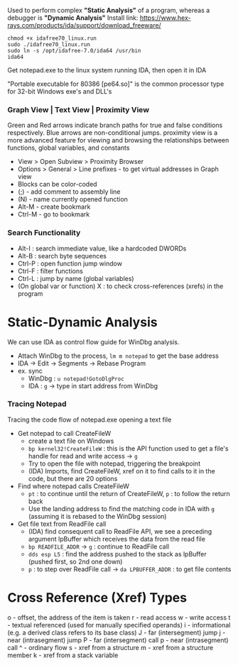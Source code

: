 Used to perform complex **"Static Analysis"** of a program, whereas a debugger is **"Dynamic Analysis"**
Install link: https://www.hex-rays.com/products/ida/support/download_freeware/
```
chmod +x idafree70_linux.run
sudo ./idafree70_linux.run
sudo ln -s /opt/idafree-7.0/ida64 /usr/bin
ida64
```

Get notepad.exe to the linux system running IDA, then open it in IDA

"Portable executable for 80386 \[pe64.so\]" is the common processor type for 32-bit Windows exe's and DLL's

### Graph View | Text View | Proximity View
Green and Red arrows indicate branch paths for true and false conditions respectively.
Blue arrows are non-conditional jumps.
proximity view is a more advanced feature for viewing and browsing the relationships between functions, global variables, and constants
- View > Open Subview > Proximity Browser
- Options > General > Line prefixes - to get virtual addresses in Graph view
- Blocks can be color-coded
- (;) - add comment to assembly line
- (N) - name currently opened function
- Alt-M - create bookmark
- Ctrl-M - go to bookmark

### Search Functionality
- Alt-I : search immediate value, like a hardcoded DWORDs
- Alt-B : search byte sequences
- Ctrl-P : open function jump window
- Ctrl-F : filter functions
- Ctrl-L : jump by name (global variables)
- (On global var or function) X : to check cross-references (xrefs) in the program

# Static-Dynamic Analysis
We can use IDA as control flow guide for WinDbg analysis. 
- Attach WinDbg to the process, `lm m notepad` to get the base address
- IDA -> Edit -> Segments -> Rebase Program
- ex. sync
	- WinDbg : `u notepad!GotoDlgProc`
	- IDA : `g` -> type in start address from WinDbg

### Tracing Notepad
Tracing the code flow of notepad.exe opening a text file
- Get notepad to call CreateFileW
	- create a text file on Windows
	- `bp kernel32!CreateFileW` : this is the API function used to get a file's handle for read and write access -> `g`
	- Try to open the file with notepad, triggering the breakpoint 
	- (IDA) Imports, find CreateFileW, xref on it to find calls to it in the code, but there are 20 options
- Find where notepad calls CreateFileW
	- `pt` : to continue until the return of CreateFileW, `p` : to follow the return back
	- Use the landing address to find the matching code in IDA with `g` (assuming it is rebased to the WinDbg session)
- Get file text from ReadFile call
	- (IDA) find consequent call to ReadFile API, we see a preceding argument lpBuffer which receives the data from the read file
	- `bp READFILE_ADDR` -> `g` : continue to ReadFile call
	- `dds esp L5` : find the address pushed to the stack as lpBuffer (pushed first, so 2nd one down)
	- `p` : to step over ReadFile call -> `da LPBUFFER_ADDR` : to get file contents

# Cross Reference (Xref) Types
o - offset, the address of the item is taken
r - read access
w - write access
t - textual referenced (used for manually specified operands)
i - informational (e.g. a derived class refers to its base class)
J - far (intersegment) jump
j - near (intrasegment) jump
P - far (intersegment) call
p - near (intrasegment) call
^ - ordinary flow
s - xref from a structure
m - xref from a structure member
k - xref from a stack variable